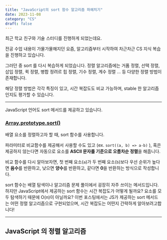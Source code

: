 ```yaml
---
title: "JavaScript의 sort 함수 알고리즘 파헤치기"
date: 2023-11-08
category: "CS"
draft: false
---
```


최근 학교 친구와 기술 스터디를 진행하게 되었는데요.

전공 수업 내용이 가물가물해지던 요즘, 알고리즘부터 시작하여 차근차근 CS 지식 복습을 진행하고 있습니다.

그러던 중 sort 를 다시 복습하게 되었습니다. 정렬 알고리즘에는 거품 정렬, 선택 정렬, 삽입 정렬, 퀵 정렬, 병합 정려르 힙 정렬, 기수 정렬, 계수 정렬 ... 등 다양한 정렬 방법이 존재합니다.

해당 정렬 방법은 각각 특징이 있고, 시간 복잡도도 비교 가능하며, stable 한 알고리즘인지도 평가할 수 있습니다.

---

JavaScript 언어도 sort 메서드를 제공하고 있습니다.

### [Array.prototype.sort()](https://developer.mozilla.org/ko/docs/Web/JavaScript/Reference/Global_Objects/Array/sort)

배열 요소를 정렬하고자 할 때, sort 함수를 사용합니다.

파라미터로 비교함수를 제공해서 사용할 수도 있고 (ex. `sort((a, b) => a-b)` ), 혹은 제공하지 않는다면 자동으로 요소를 **ASCII 문자를 기준으로 오름차순 정렬**을 해줍니다.

비교 함수를 다시 알아보자면, 첫 번째 요소(`a`)가 두 번째 요소(`b`)보다 우선 순위가 높다면 **음수**를 반환하고, 낮으면 **양수**를 반환하고, 같다면 **0**을 반환하는 방식으로 작성합니다.

sort 함수는 배열 탐색이나 알고리즘 문제 풀이에서 굉장히 자주 쓰이는 메서드입니다. 하지만 JavaScript에서 제공하는 sort 함수는 시간 복잡도가 어떻게 될까요? 요소를 모두 탐색하기 때문에 O(n)이 아닐까요? 이번 포스팅에서는 JS가 제공하는 sort 메서드는 어떤 정렬 알고리즘으로 구현되었으며, 시간 복잡도는 어떤지 간략하게 알아보려고합니다!

---

## JavaScript 의 정렬 알고리즘
